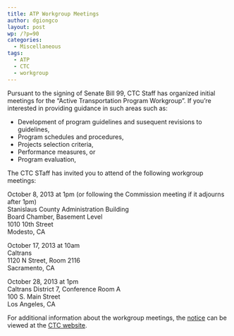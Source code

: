 ```yaml
---
title: ATP Workgroup Meetings
author: dgiongco
layout: post
wp: /?p=90
categories:
  - Miscellaneous
tags:
  - ATP
  - CTC
  - workgroup
---
```

Pursuant to the signing of Senate Bill 99, CTC Staff has organized initial meetings for the &#8220;Active Transportation Program Workgroup&#8221;. If you&#8217;re interested in providing guidance in such areas such as:

*   Development of program guidelines and susequent revisions to guidelines,
*   Program schedules and procedures,
*   Projects selection criteria,
*   Performance measures, or
*   Program evaluation,

The CTC STaff has invited you to attend of the following workgroup meetings:

October 8, 2013 at 1pm (or following the Commission meeting if it adjourns after 1pm)  
Stanislaus County Administration Building  
Board Chamber, Basement Level  
1010 10th Street  
Modesto, CA

October 17, 2013 at 10am  
Caltrans  
1120 N Street, Room 2116  
Sacramento, CA

October 28, 2013 at 1pm  
Caltrans District 7, Conference Room A  
100 S. Main Street  
Los Angeles, CA</blockquote> 

For additional information about the workgroup meetings, the [notice][1] can be viewed at the [CTC website][2].

 [1]: http://www.catc.ca.gov/programs/ATP/ATP_Oct13Workgroup_meetings_notice.pdf
 [2]: http://static.squarespace.com/static/52fa6e86e4b05af368569a33/52fb082fe4b079a3c36743b6/52fb08aee4b079a3c3674a84/1392183470693/#img